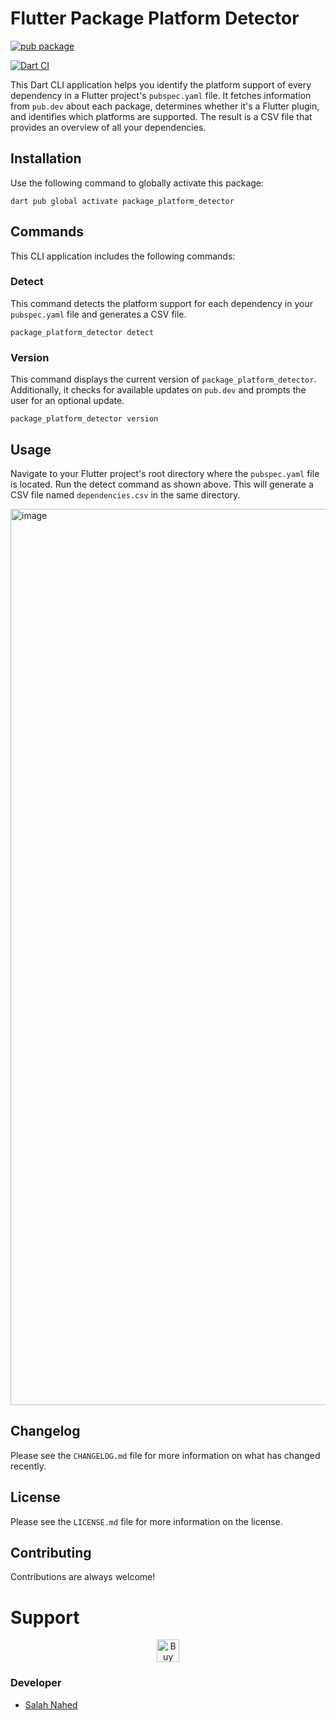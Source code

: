 # Flutter Package Platform Detector

[![pub package](https://img.shields.io/pub/v/package_platform_detector.svg)](https://pub.dartlang.org/packages/package_platform_detector)

[![Dart CI](https://github.com/onestudio-co/flutter-package-platform-detector/actions/workflows/build.yml/badge.svg)](https://github.com/onestudio-co/flutter-package-platform-detector/actions/workflows/build.yml)

This Dart CLI application helps you identify the platform support of every dependency in a Flutter
project's `pubspec.yaml` file. It fetches information from `pub.dev` about each package, determines
whether it's a Flutter plugin, and identifies which platforms are supported. The result is a CSV
file that provides an overview of all your dependencies.

## Installation

Use the following command to globally activate this package:

```shell
dart pub global activate package_platform_detector
```

## Commands

This CLI application includes the following commands:

### Detect

This command detects the platform support for each dependency in your `pubspec.yaml` file and
generates a CSV file.

```shell
package_platform_detector detect
```

### Version

This command displays the current version of `package_platform_detector`. Additionally, it checks
for available updates on `pub.dev` and prompts the user for an optional update.

```shell
package_platform_detector version
```

## Usage

Navigate to your Flutter project's root directory where the `pubspec.yaml` file is located. Run the
detect command as shown above. This will generate a CSV file named `dependencies.csv` in the same
directory.

<img width="1434" alt="image" src="https://github.com/onestudio-co/flutter-package-platform-detector/assets/17902030/f71583d8-7282-49f9-83f8-fe960f2a0510">

## Changelog

Please see the `CHANGELOG.md` file for more information on what has changed recently.

## License

Please see the `LICENSE.md` file for more information on the license.

## Contributing

Contributions are always welcome!

# Support
<p align="center">
<a href='https://ko-fi.com/U7U5E1983' target='_blank'><img height='36' style='border:0px;height:36px;' src='https://cdn.ko-fi.com/cdn/kofi3.png?v=3' border='0' alt='Buy Me a Coffee at ko-fi.com' /></a>
</p>

 ### Developer

 - [Salah Nahed](https://twitter.com/salahamassi)

